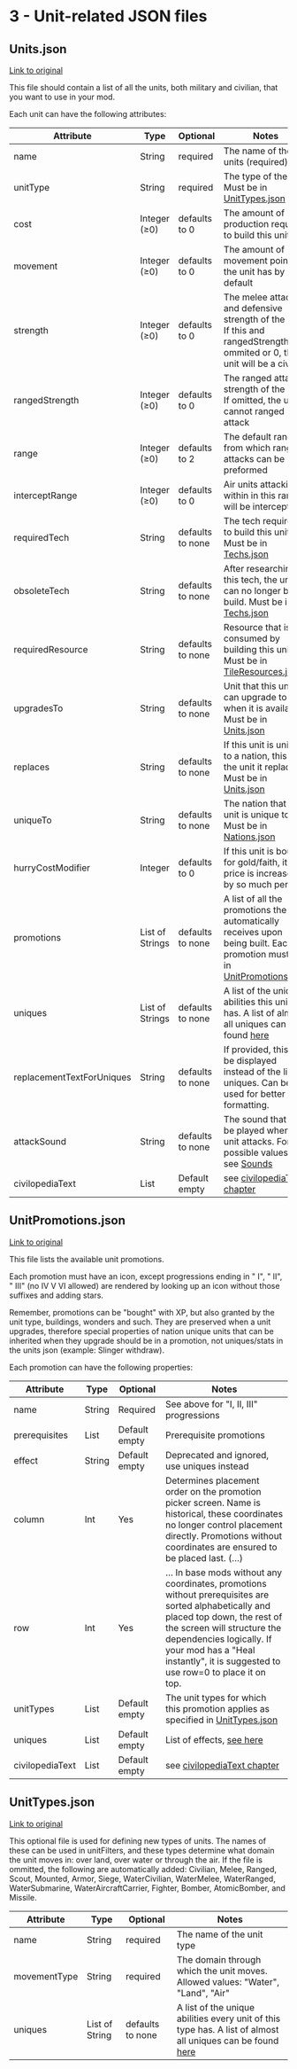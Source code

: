 # 3 - Unit-related JSON files

## Units.json

[Link to original](https://github.com/yairm210/Unciv/blob/master/android/assets/jsons/Civ%20V%20-%20Gods%20%26%20Kings/Units.json)

This file should contain a list of all the units, both military and civilian, that you want to use in your mod.

Each unit can have the following attributes:

| Attribute | Type | Optional | Notes |
| --------- | ---- | -------- | ----- |
| name | String | required | The name of the units (required) |
| unitType | String | required | The type of the unit. Must be in [UnitTypes.json](https://github.com/yairm210/Unciv/blob/master/android/assets/jsons/Civ%20V%20-%20Gods%20%26%20Kings/UnitTypes.json) |
| cost | Integer (≥0) | defaults to 0 | The amount of production required to build this unit |
| movement | Integer (≥0) | defaults to 0 | The amount of movement points the unit has by default |
| strength | Integer (≥0) | defaults to 0 | The melee attack and defensive strength of the unit. If this and rangedStrength are ommited or 0, the unit will be a civilian |
| rangedStrength | Integer (≥0) | defaults to 0 | The ranged attack strength of the unit. If omitted, the unit cannot ranged attack |
| range | Integer (≥0) | defaults to 2 | The default range from which ranged attacks can be preformed |
| interceptRange | Integer (≥0) | defaults to 0 | Air units attacking within in this range will be intercepted |
| requiredTech | String | defaults to none | The tech required to build this unit. Must be in [Techs.json](2-Civilization-related-JSON-files.md#techsjson) |
| obsoleteTech | String | defaults to none | After researching this tech, the unit can no longer be build. Must be in [Techs.json](2-Civilization-related-JSON-files.md#techsjson) |
| requiredResource | String | defaults to none | Resource that is consumed by building this unit. Must be in [TileResources.json](3-Map-related-JSON-files.md#tileresourcesjson) |
| upgradesTo | String | defaults to none | Unit that this unit can upgrade to when it is available. Must be in [Units.json](#unitsjson) |
| replaces | String | defaults to none | If this unit is unique to a nation, this is the unit it replaces. Must be in [Units.json](#unitsjson) |
| uniqueTo | String | defaults to none | The nation that this unit is unique to. Must be in [Nations.json](2-Civilization-related-JSON-files.md#nationsjson) |
| hurryCostModifier | Integer | defaults to 0 | If this unit is bought for gold/faith, it's price is increased by so much percent |
| promotions | List of Strings | defaults to none | A list of all the promotions the unit automatically receives upon being built. Each promotion must be in [UnitPromotions.json](#unitpromotionsjson) |
| uniques | List of Strings | defaults to none | A list of the unique abilities this unit has. A list of almost all uniques can be found [here](../Unique-parameters.md#unit-uniques) |
| replacementTextForUniques | String | defaults to none | If provided, this will be displayed instead of the list of uniques. Can be used for better formatting. |
| attackSound | String | defaults to none | The sound that is to be played when this unit attacks. For possible values, see [Sounds](#../Modders/Images-and-Audio.md#sounds)
| civilopediaText | List | Default empty | see [civilopediaText chapter](5-Miscellaneous-JSON-files.md#civilopedia-text) |


## UnitPromotions.json

[Link to original](https://github.com/yairm210/Unciv/blob/master/android/assets/jsons/Civ%20V%20-%20Gods%20%26%20Kings/UnitPromotions.json)

This file lists the available unit promotions.

Each promotion must have an icon, except progressions ending in " I", " II", " III" (no IV V VI allowed) are rendered by looking up an icon without those suffixes and adding stars.

Remember, promotions can be "bought" with XP, but also granted by the unit type, buildings, wonders and such. They are preserved when a unit upgrades, therefore special properties of nation unique units that can be inherited when they upgrade should be in a promotion, not uniques/stats in the units json (example: Slinger withdraw).

Each promotion can have the following properties:

| Attribute       | Type   | Optional      | Notes                                                                                                                                                                                                                                                                          |
|-----------------|--------|---------------|--------------------------------------------------------------------------------------------------------------------------------------------------------------------------------------------------------------------------------------------------------------------------------|
| name            | String | Required      | See above for "I, II, III" progressions                                                                                                                                                                                                                                        |
| prerequisites   | List   | Default empty | Prerequisite promotions                                                                                                                                                                                                                                                        |
| effect          | String | Default empty | Deprecated and ignored, use uniques instead                                                                                                                                                                                                                                    |
| column          | Int    | Yes           | Determines placement order on the promotion picker screen. Name is historical, these coordinates no longer control placement directly. Promotions without coordinates are ensured to be placed last.  (…)                                                                      |
| row             | Int    | Yes           | … In base mods without any coordinates, promotions without prerequisites are sorted alphabetically and placed top down, the rest of the screen will structure the dependencies logically. If your mod has a "Heal instantly", it is suggested to use row=0 to place it on top. |
| unitTypes       | List   | Default empty | The unit types for which this promotion applies as specified in [UnitTypes.json](#unittypesjson)                                                                                                                                                                               |
| uniques         | List   | Default empty | List of effects, [see here](../uniques.md#unit-uniques)                                                                                                                                                                                                                |
| civilopediaText | List   | Default empty | see [civilopediaText chapter](5-Miscellaneous-JSON-files.md#civilopedia-text)                                                                                                                                                                                                    |

## UnitTypes.json

[Link to original](https://github.com/yairm210/Unciv/blob/master/android/assets/jsons/Civ%20V%20-%20Gods%20%26%20Kings/UnitTypes.json)

This optional file is used for defining new types of units. The names of these can be used in unitFilters, and these types determine what domain the unit moves in: over land, over water or through the air. If the file is ommitted, the following are automatically added:
Civilian, Melee, Ranged, Scout, Mounted, Armor, Siege, WaterCivilian, WaterMelee, WaterRanged, WaterSubmarine, WaterAircraftCarrier, Fighter, Bomber, AtomicBomber, and Missile.

| Attribute | Type | Optional | Notes |
| --------- | ---- | -------- | ----- |
| name | String | required | The name of the unit type |
| movementType | String | required | The domain through which the unit moves. Allowed values: "Water", "Land", "Air" |
| uniques | List of String | defaults to none | A list of the unique abilities every unit of this type has. A list of almost all uniques can be found [here](../Unique-parameters.md#unit-uniques) |
